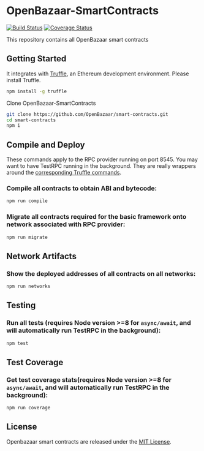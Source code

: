 # OpenBazaar-SmartContracts
[![Build Status](https://travis-ci.org/OpenBazaar/smart-contracts.svg?branch=master)](https://travis-ci.org/OpenBazaar/smart-contracts)
<a href='https://coveralls.io/github/OpenBazaar/smart-contracts'><img src='https://coveralls.io/repos/github/OpenBazaar/smart-contracts/badge.svg' alt='Coverage Status' /></a>

This repository contains all OpenBazaar smart contracts
## Getting Started

It integrates with [Truffle](https://github.com/ConsenSys/truffle), an Ethereum development environment. Please install Truffle.

```sh
npm install -g truffle

```
Clone OpenBazaar-SmartContracts

```sh
git clone https://github.com/OpenBazaar/smart-contracts.git
cd smart-contracts
npm i
```

Compile and Deploy
------------------
These commands apply to the RPC provider running on port 8545. You may want to have TestRPC running in the background. They are really wrappers around the [corresponding Truffle commands](http://truffleframework.com/docs/advanced/commands).

### Compile all contracts to obtain ABI and bytecode:

```bash
npm run compile
```

### Migrate all contracts required for the basic framework onto network associated with RPC provider:

```bash
npm run migrate
```
Network Artifacts
-----------------

### Show the deployed addresses of all contracts on all networks:

```bash
npm run networks
```

Testing
-------------------
### Run all tests (requires Node version >=8 for `async/await`, and will automatically run TestRPC in the background):

```bash
npm test
```

Test Coverage
-------------------
### Get test coverage stats(requires Node version >=8 for `async/await`, and will automatically run TestRPC in the background):

```bash
npm run coverage
```

License
-------------------
Openbazaar smart contracts are released under the [MIT License](LICENSE).
